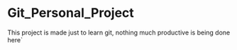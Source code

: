 

# Git_Personal_Project

This project is made just to learn git, nothing much productive is being done here`
